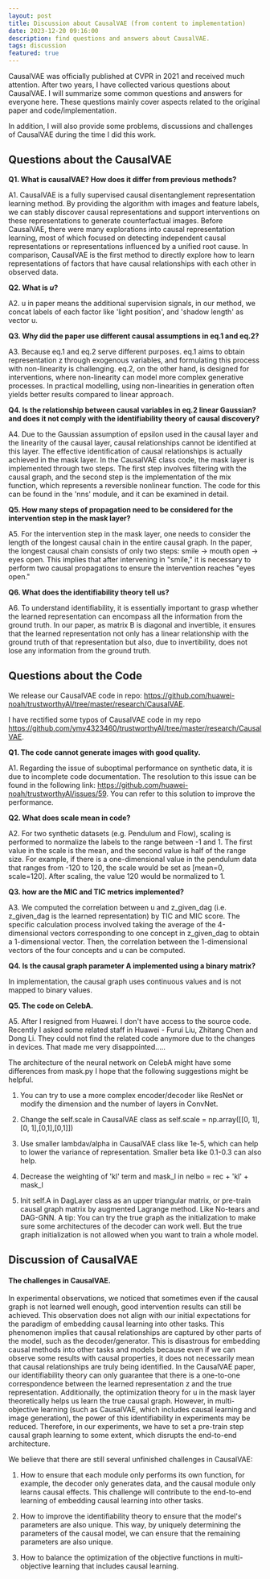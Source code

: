 ```yaml
---
layout: post
title: Discussion about CausalVAE (from content to implementation)
date: 2023-12-20 09:16:00
description: find questions and answers about CausalVAE.
tags: discussion
featured: true
---
```

  
  CausalVAE was officially published at CVPR in 2021 and received much attention. After two years, I have collected various questions about CausalVAE. I will summarize some common questions and answers for everyone here. These questions mainly cover aspects related to the original paper and code/implementation.

  In addition, I will also provide some problems, discussions and challenges of CausalVAE during the time I did this work.

## Questions about the CausalVAE

**Q1. What is causalVAE? How does it differ from previous methods?**

A1. CausalVAE is a fully supervised causal disentanglement representation learning method. By providing the algorithm with images and feature labels, we can stably discover causal representations and support interventions on these representations to generate counterfactual images. Before CausalVAE, there were many explorations into causal representation learning, most of which focused on detecting independent causal representations or representations influenced by a unified root cause. In comparison, CausalVAE is the first method to directly explore how to learn representations of factors that have causal relationships with each other in observed data.

**Q2. What is $u$?**

A2. u in paper means the additional supervision signals, in our method, we concat labels of each factor like 'light position', and 'shadow length' as vector u.

**Q3. Why did the paper use different causal assumptions in eq.1 and eq.2?**

A3. Because eq.1 and eq.2 serve different purposes. eq.1 aims to obtain representation z through exogenous variables, and formulating this process with non-linearity is challenging. eq.2, on the other hand, is designed for interventions, where non-linearity can model more complex generative processes. In practical modelling, using non-linearities in generation often yields better results compared to linear approach.

**Q4. Is the relationship between causal variables in eq.2 linear Gaussian? and does it not comply with the identifiability theory of causal discovery?**

A4. Due to the Gaussian assumption of epsilon used in the causal layer and the linearity of the causal layer, causal relationships cannot be identified at this layer. The effective identification of causal relationships is actually achieved in the mask layer. In the CausalVAE class code, the mask layer is implemented through two steps. The first step involves filtering with the causal graph, and the second step is the implementation of the mix function, which represents a reversible nonlinear function. The code for this can be found in the 'nns' module, and it can be examined in detail.

**Q5. How many steps of propagation need to be considered for the intervention step in the mask layer?**

A5. For the intervention step in the mask layer, one needs to consider the length of the longest causal chain in the entire causal graph. In the paper, the longest causal chain consists of only two steps: smile -> mouth open -> eyes open. This implies that after intervening in "smile," it is necessary to perform two causal propagations to ensure the intervention reaches "eyes open."

**Q6. What does the identifiability theory tell us?**

A6. To understand identifiability, it is essentially important to grasp whether the learned representation can encompass all the information from the ground truth. In our paper, as matrix B is diagonal and invertible, it ensures that the learned representation not only has a linear relationship with the ground truth of that representation but also, due to invertibility, does not lose any information from the ground truth.

## Questions about the Code

We release our CausalVAE code in repo: https://github.com/huawei-noah/trustworthyAI/tree/master/research/CausalVAE. 

I have rectified some typos of CausalVAE code in my repo https://github.com/ymy4323460/trustworthyAI/tree/master/research/CausalVAE.

**Q1. The code cannot generate images with good quality.**

A1. Regarding the issue of suboptimal performance on synthetic data, it is due to incomplete code documentation. The resolution to this issue can be found in the following link: https://github.com/huawei-noah/trustworthyAI/issues/59. You can refer to this solution to improve the performance. 

**Q2. What does scale mean in code?**

A2. For two synthetic datasets (e.g. Pendulum and Flow), scaling is performed to normalize the labels to the range between -1 and 1. The first value in the scale is the mean, and the second value is half of the range size. For example, if there is a one-dimensional value in the pendulum data that ranges from -120 to 120, the scale would be set as [mean=0, scale=120]. After scaling, the value 120 would be normalized to 1.

**Q3. how are the MIC and TIC metrics implemented?**

A3. We computed the correlation between u and z_given_dag (i.e. z_given_dag is the learned representation) by TIC and MIC score. The specific calculation process involved taking the average of the 4-dimensional vectors corresponding to one concept in z_given_dag to obtain a 1-dimensional vector. Then, the correlation between the 1-dimensional vectors of the four concepts and u can be computed.

**Q4. Is the causal graph parameter A implemented using a binary matrix?**

In implementation, the causal graph uses continuous values and is not mapped to binary values.

**Q5. The code on CelebA.**

A5. After I resigned from Huawei. I don't have access to the source code. Recently I asked some related staff in Huawei - Furui Liu, Zhitang Chen and Dong Li. They could not find the related code anymore due to the changes in devices. That made me very disappointed.....

The architecture of the neural network on CelebA might have some differences from mask.py I hope that the following suggestions might be helpful.

1. You can try to use a more complex encoder/decoder like ResNet or modify the dimension and the number of layers in ConvNet.

2. Change the self.scale in CausalVAE class as self.scale = np.array([[0, 1],[0, 1],[0,1],[0,1]])

3. Use smaller lambdav/alpha in CausalVAE class like 1e-5, which can help to lower the variance of representation. Smaller beta like 0.1-0.3 can also help.

4. Decrease the weighting of 'kl' term and mask_l in nelbo = rec + 'kl' + mask_l

5. Init self.A in DagLayer class as an upper triangular matrix, or pre-train causal graph matrix by augmented Lagrange method. Like No-tears and DAG-GNN. A tip: You can try the true graph as the initialization to make sure some architectures of the decoder can work well. But the true graph initialization is not allowed when you want to train a whole model.

## Discussion of CausalVAE

#### The challenges in CausalVAE.

In experimental observations, we noticed that sometimes even if the causal graph is not learned well enough, good intervention results can still be achieved. This observation does not align with our initial expectations for the paradigm of embedding causal learning into other tasks. This phenomenon implies that causal relationships are captured by other parts of the model, such as the decoder/generator. This is disastrous for embedding causal methods into other tasks and models because even if we can observe some results with causal properties, it does not necessarily mean that causal relationships are truly being identified. In the CausalVAE paper, our identifiability theory can only guarantee that there is a one-to-one correspondence between the learned representation z and the true representation. Additionally, the optimization theory for u in the mask layer theoretically helps us learn the true causal graph. However, in multi-objective learning (such as CausalVAE, which includes causal learning and image generation), the power of this identifiability in experiments may be reduced. Therefore, in our experiments, we have to set a pre-train step causal graph learning to some extent, which disrupts the end-to-end architecture.

We believe that there are still several unfinished challenges in CausalVAE:

1. How to ensure that each module only performs its own function, for example, the decoder only generates data, and the causal module only learns causal effects. This challenge will contribute to the end-to-end learning of embedding causal learning into other tasks.

2. How to improve the identifiability theory to ensure that the model's parameters are also unique. This way, by uniquely determining the parameters of the causal model, we can ensure that the remaining parameters are also unique.

3. How to balance the optimization of the objective functions in multi-objective learning that includes causal learning.







